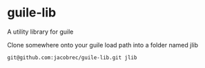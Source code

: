 # guile-lib
A utility library for guile

Clone somewhere onto your guile load path into a folder named jlib

```
git@github.com:jacobrec/guile-lib.git jlib
```

